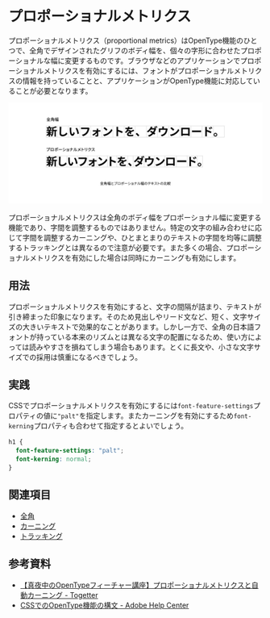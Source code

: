 # プロポーショナルメトリクス

プロポーショナルメトリクス（proportional metrics）はOpenType機能のひとつで、全角でデザインされたグリフのボディ幅を、個々の字形に合わせたプロポーショナルな幅に変更するものです。ブラウザなどのアプリケーションでプロポーショナルメトリクスを有効にするには、フォントがプロポーショナルメトリクスの情報を持っていることと、アプリケーションがOpenType機能に対応していることが必要となります。

![全角幅とプロポーショナル幅のテキストの比較](../images/proportional-metrics.png)


プロポーショナルメトリクスは全角のボディ幅をプロポーショナル幅に変更する機能であり、字間を調整するものではありません。特定の文字の組み合わせに応じて字間を調整するカーニングや、ひとまとまりのテキストの字間を均等に調整するトラッキングとは異なるので注意が必要です。また多くの場合、プロポーショナルメトリクスを有効にした場合は同時にカーニングも有効にします。

## 用法

プロポーショナルメトリクスを有効にすると、文字の間隔が詰まり、テキストが引き締まった印象になります。そのため見出しやリード文など、短く、文字サイズの大きいテキストで効果的なことがあります。しかし一方で、全角の日本語フォントが持っている本来のリズムとは異なる文字の配置になるため、使い方によっては読みやすさを損ねてしまう場合もあります。とくに長文や、小さな文字サイズでの採用は慎重になるべきでしょう。

## 実践

CSSでプロポーショナルメトリクスを有効にするには`font-feature-settings`プロパティの値に`"palt"`を指定します。またカーニングを有効にするため`font-kerning`プロパティも合わせて指定するとよいでしょう。

```css
h1 {
  font-feature-settings: "palt";
  font-kerning: normal;
}
```

## 関連項目

- [全角](./fullwidth.md)
- [カーニング](./kerning.md)
- [トラッキング](./tracking.md)

## 参考資料

- [【真夜中のOpenTypeフィーチャー講座】プロポーショナルメトリクスと自動カーニング - Togetter](https://togetter.com/li/1083953)
- [CSSでのOpenType機能の構文 - Adobe Help Center](https://helpx.adobe.com/jp/fonts/using/open-type-syntax.html#palt)
